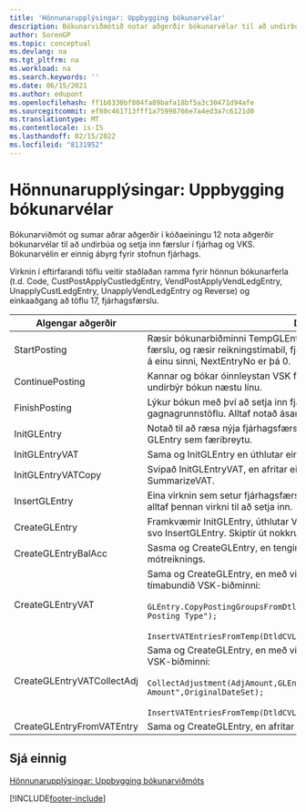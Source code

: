 ```yaml
---
title: 'Hönnunarupplýsingar: Uppbygging bókunarvélar'
description: Bókunarviðmótið notar aðgerðir bókunarvélar til að undirbúa og setja inn fjárhagsfærslur og VSK-færslur.
author: SorenGP
ms.topic: conceptual
ms.devlang: na
ms.tgt_pltfrm: na
ms.workload: na
ms.search.keywords: ''
ms.date: 06/15/2021
ms.author: edupont
ms.openlocfilehash: ff1b8330bf804fa89bafa18bf5a3c30471d94afe
ms.sourcegitcommit: ef80c461713fff1a75998766e7a4ed3a7c6121d0
ms.translationtype: MT
ms.contentlocale: is-IS
ms.lasthandoff: 02/15/2022
ms.locfileid: "8131952"
---
```

# <a name="design-details-posting-engine-structure"></a>Hönnunarupplýsingar: Uppbygging bókunarvélar
Bókunarviðmót og sumar aðrar aðgerðir í kóðaeiningu 12 nota aðgerðir bókunarvélar til að undirbúa og setja inn færslur í fjárhag og VKS. Bókunarvélin er einnig ábyrg fyrir stofnun fjárhags.  
  
 Virknin í eftirfarandi töflu veitir staðlaðan ramma fyrir hönnun bókunarferla (t.d. Code, CustPostApplyCustledgEntry, VendPostApplyVendLedgEntry, UnapplyCustLedgEntry, UnapplyVendLedgEntry og Reverse) og einkaaðgang að töflu 17, fjárhagsfærslu.  
  
|Algengar aðgerðir|Description|  
|-------------|---------------------------------------|  
|StartPosting|Ræsir bókunarbiðminni TempGLEntryBuf, læsir fjárhagsfærslu og töflu VSK-færslu, og ræsir reikningstímabil, fjárhagsdagbók og gengi. Ætti að kalla aðeins á einu sinni, NextEntryNo er þá 0.|  
|ContinuePosting|Kannar og bókar óinnleystan VSK fyrir fyrri færslu eykur NextTransactionNo og undirbýr bókun næstu línu.|  
|FinishPosting|Lýkur bókun með því að setja inn fjárhagsfærslur úr tímabundnu skyndimynni í gagnagrunnstöflu. Alltaf notað ásamt StartPosting. Leita að ósamræmi.|  
|InitGLEntry|Notað til að ræsa nýja fjárhagsfærslu fyrir Almenna færslubókarlínu. Skilar GLEntry sem færibreytu.|  
|InitGLEntryVAT|Sama og InitGLEntry en úthlutar einnig Mótreikningur nr. og SummarizeVAT.|  
|InitGLEntryVATCopy|Svipað InitGLEntryVAT, en afritar einnig bókunarflokksgögn úr VSK-færslu fyrir SummarizeVAT.|  
|InsertGLEntry|Eina virknin sem setur fjárhagsfærslu inn í altæka TempGLEntryBuf töflu. Notaðu alltaf þennan virkni til að setja inn.|  
|CreateGLEntry|Framkvæmir InitGLEntry, úthlutar Viðbótarupphæð gjaldmiðils og framkvæmir svo InsertGLEntry. Skiptir út nokkrum línum af kóða fyrir eina virkni.|  
|CreateGLEntryBalAcc|Sasma og CreateGLEntry, en tengir einnig Gerð mótreiknings og Númer mótreiknings.|  
|CreateGLEntryVAT|Sama og CreateGLEntry, en með viðbótarferli fyrir bókun flokka og vistunar í tímabundið VSK-biðminni:<br /><br /> `GLEntry.CopyPostingGroupsFromDtldCVBuf(DtldCVLedgEntryBuf,GenJnlLine."Gen. Posting Type");`<br /><br /> `InsertVATEntriesFromTemp(DtldCVLedgEntryBuf,GLEntry);`|  
|CreateGLEntryVATCollectAdj|Sama og CreateGLEntry, en með viðbótarsafni stillinga og vistunar í tímabundið VSK-biðminni:<br /><br /> `CollectAdjustment(AdjAmount,GLEntry.Amount,GLEntry."Additional-Currency Amount",OriginalDateSet);`<br /><br /> `InsertVATEntriesFromTemp(DtldCVLedgEntryBuf,GLEntry);`|  
|CreateGLEntryFromVATEntry|Sama og CreateGLEntry, en afritar einnig bókunarflokka úr VSK-færslu.|  
  
## <a name="see-also"></a>Sjá einnig  
 [Hönnunarupplýsingar: Uppbygging bókunarviðmóts](design-details-posting-interface-structure.md)

[!INCLUDE[footer-include](includes/footer-banner.md)]